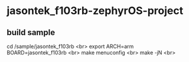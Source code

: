# jasontek_f103rb-zephyrOS-project
## build sample
  cd /sample/jasontek_f103rb \<br>
  export ARCH=arm BOARD=jasontek_f103rb \<br>
  make menuconfig \<br>
  make -jN \<br>

